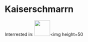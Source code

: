 # Kaiserschmarrn


Interrested in: <img height=50 src="https://cdn.jsdelivr.net/gh/devicons/devicon/icons/python/python-original.svg"/><img height=50 
